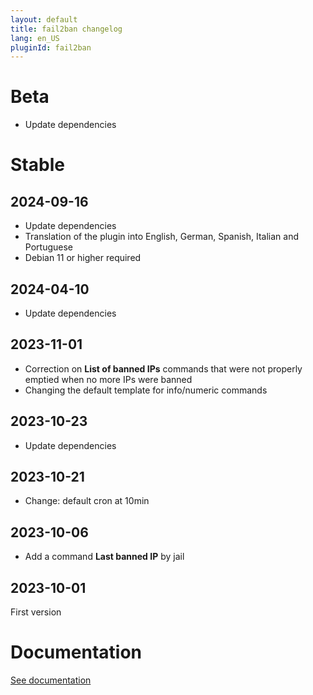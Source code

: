 ```yaml
---
layout: default
title: fail2ban changelog 
lang: en_US
pluginId: fail2ban
---
```


# Beta

- Update dependencies

# Stable

## 2024-09-16

- Update dependencies
- Translation of the plugin into English, German, Spanish, Italian and Portuguese
- Debian 11 or higher required

## 2024-04-10

- Update dependencies

## 2023-11-01

- Correction on **List of banned IPs** commands that were not properly emptied when no more IPs were banned
- Changing the default template for info/numeric commands

## 2023-10-23

- Update dependencies

## 2023-10-21

- Change: default cron at 10min

## 2023-10-06

- Add a command **Last banned IP** by jail

## 2023-10-01

First version

# Documentation

[See documentation]({{site.baseurl}}/{{page.pluginId}}/{{page.lang}})
